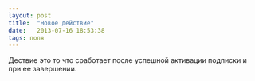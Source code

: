 ```yaml
---
layout: post
title:  "Новое действие"
date:   2013-07-16 18:53:38
tags: поля
---
```


Дествие это то что сработает после успешной активации подписки и при ее завершении.